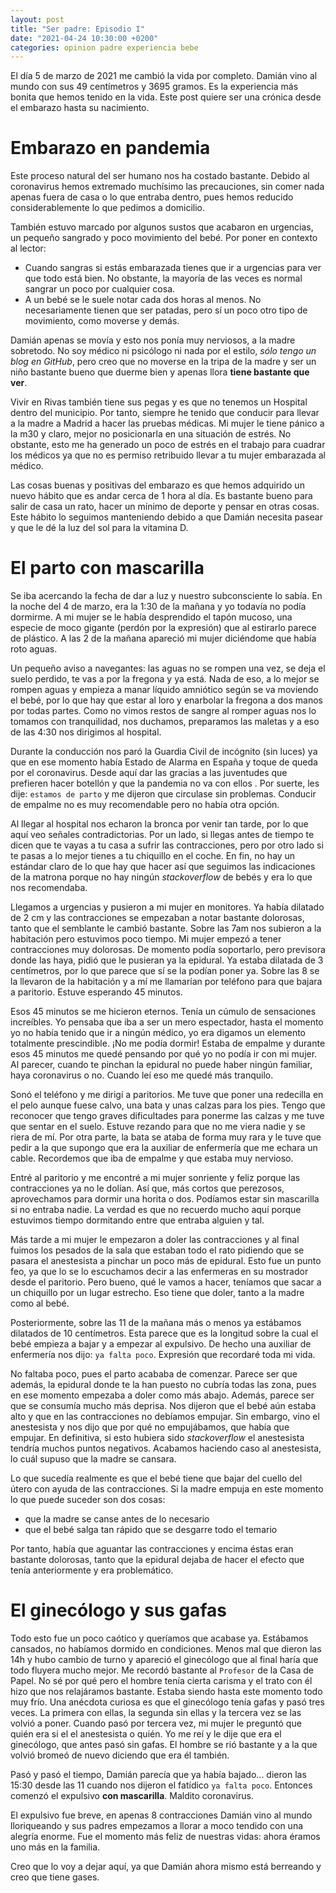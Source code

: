 ```yaml
---
layout: post
title: "Ser padre: Episodio I"
date: "2021-04-24 10:30:00 +0200"
categories: opinion padre experiencia bebe
---
```


El día 5 de marzo de 2021 me cambió la vida por completo. Damián vino al mundo con sus 49 centímetros y 3695 gramos. Es 
la experiencia más bonita que hemos tenido en la vida. Este post quiere ser una crónica desde el embarazo hasta 
su nacimiento.

# Embarazo en pandemia
Este proceso natural del ser humano nos ha costado bastante. Debido al coronavirus hemos extremado muchísimo las 
precauciones, sin comer nada apenas fuera de casa o lo que entraba dentro, pues hemos reducido considerablemente lo que 
pedimos a domicilio.

También estuvo marcado por algunos sustos que acabaron en urgencias, un pequeño sangrado y poco movimiento del bebé. Por 
poner en contexto al lector: 
* Cuando sangras si estás embarazada tienes que ir a urgencias para ver que todo está bien. No obstante, la mayoría de 
las veces es normal sangrar un poco por cualquier cosa.
* A un bebé se le suele notar cada dos horas al menos. No necesariamente tienen que ser patadas, pero sí un poco otro 
tipo de movimiento, como moverse y demás. 
  
Damián apenas se movía y esto nos ponía muy nerviosos, a la madre sobretodo. No soy médico ni psicólogo ni nada por el 
estilo, _sólo tengo un blog en GitHub_, pero creo que no moverse en la tripa de la madre y ser un niño bastante bueno que 
duerme bien y apenas llora **tiene bastante que ver**. 

Vivir en Rivas también tiene sus pegas y es que no tenemos un Hospital dentro del municipio. Por tanto, siempre he 
tenido que conducir para llevar a la madre a Madrid a hacer las pruebas médicas. Mi mujer le tiene pánico a la m30 y 
claro, mejor no posicionarla en una situación de estrés. No obstante, esto me ha generado un poco de estrés en el 
trabajo para cuadrar los médicos ya que no es permiso retribuido llevar a tu mujer embarazada al médico.

Las cosas buenas y positivas del embarazo es que hemos adquirido un nuevo hábito que es andar cerca de 1 hora al día. 
Es bastante bueno para salir de casa un rato, hacer un mínimo de deporte y pensar en otras cosas. Este hábito lo 
seguimos manteniendo debido a que Damián necesita pasear y que le dé la luz del sol para la vitamina D. 

# El parto con mascarilla
Se iba acercando la fecha de dar a luz y nuestro subconsciente lo sabía. En la noche del 4 de marzo, era la 1:30 de la 
mañana y yo todavía no podía dormirme. A mi mujer se le había desprendido el tapón mucoso, una especie de moco gigante 
(perdón por la expresión) que al estirarlo parece de plástico. A las 2 de la mañana apareció mi mujer diciéndome que había roto aguas. 

Un pequeño aviso a navegantes: las aguas no se rompen una vez, se deja el suelo perdido, te vas a por la fregona y ya 
está. Nada de eso, a lo mejor se rompen aguas y empieza a manar líquido amniótico según se va moviendo el bebé, por lo 
que hay que estar al loro y enarbolar la fregona a dos manos por todas partes. Como no vimos restos de sangre al romper
aguas nos lo tomamos con tranquilidad, nos duchamos, preparamos las maletas y a eso de las 4:30 nos dirigimos al
hospital.

Durante la conducción nos paró la Guardia Civil de incógnito (sin luces) ya que en ese momento había Estado de Alarma en
España y toque de queda por el coronavirus. <sarcasm>Desde aquí dar las gracias a las juventudes que prefieren hacer
botellón y que la pandemia no va con ellos </sarcasm>. Por suerte, les dije: `estamos de parto` y me dijeron que 
circulase sin problemas. Conducir de empalme no es muy recomendable pero no había otra opción. 

Al llegar al hospital nos echaron la bronca por venir tan tarde, por lo que aquí veo señales contradictorias. Por un 
lado, si llegas antes de tiempo te dicen que te vayas a tu casa a sufrir las contracciones, pero por otro lado si te 
pasas a lo mejor tienes a tu chiquillo en el coche. En fin, no hay un estándar claro de lo que hay que hacer así que 
seguimos las indicaciones de la matrona porque no hay ningún _stackoverflow_ de bebés y era lo que nos recomendaba. 

Llegamos a urgencias y pusieron a mi mujer en monitores. Ya había dilatado de 2 cm y las contracciones se empezaban a 
notar bastante dolorosas, tanto que el semblante le cambió bastante. Sobre las 7am nos subieron a la habitación pero 
estuvimos poco tiempo. Mi mujer empezó a tener contracciones muy dolorosas. De momento podía soportarlo, pero previsora
donde las haya, pidió que le pusieran ya la epidural. Ya estaba dilatada de 3 centímetros, por lo que parece que sí se 
la podían poner ya. Sobre las 8 se la llevaron de la habitación y a mí me llamarían por teléfono para que bajara a 
paritorio. Estuve esperando 45 minutos. 

Esos 45 minutos se me hicieron eternos. Tenía un cúmulo de sensaciones increíbles. Yo pensaba que iba a ser un mero 
espectador, hasta el momento yo no había tenido que ir a ningún médico, yo era digamos un elemento totalmente 
prescindible. ¡No me podía dormir! Estaba de empalme y durante esos 45 minutos me quedé pensando por qué yo no podía ir 
con mi mujer. Al parecer, cuando te pinchan la epidural no puede haber ningún familiar, haya coronavirus o no. Cuando 
leí eso me quedé más tranquilo. 

Sonó el teléfono y me dirigí a paritorios. Me tuve que poner una redecilla en el pelo aunque fuese calvo, una bata y 
unas calzas para los pies. Tengo que reconocer que tengo graves dificultades para ponerme las calzas y me tuve que 
sentar en el suelo. Estuve rezando para que no me viera nadie y se riera de mí. Por otra parte, la bata se ataba de 
forma muy rara y le tuve que pedir a la que supongo que era la auxiliar de enfermería que me echara un cable. Recordemos
que iba de empalme y que estaba muy nervioso. 

Entré al paritorio y me encontré a mi mujer sonriente y feliz porque las contracciones ya no le dolían. Así que, más 
cortos que perezosos, aprovechamos para dormir una horita o dos. Podíamos estar sin mascarilla si no entraba nadie. 
La verdad es que no recuerdo mucho aquí porque estuvimos tiempo dormitando entre que entraba alguien y tal. 

Más tarde a mi mujer le empezaron a doler las contracciones y al final fuimos los pesados de la sala que estaban todo el
rato pidiendo que se pasara el anestesista a pinchar un poco más de epidural. Esto fue un punto feo, ya que lo 
se lo escuchamos decir a las enfermeras en su mostrador desde el paritorio. Pero bueno, qué le vamos a hacer, teníamos 
que sacar a un chiquillo por un lugar estrecho. Eso tiene que doler, tanto a la madre como al bebé. 

Posteriormente, sobre las 11 de la mañana más o menos ya estábamos dilatados de 10 centímetros. Esta parece que es la 
longitud sobre la cual el bebé empieza a bajar y a empezar al expulsivo. De hecho una auxiliar de enfermería nos dijo: 
`ya falta poco`. Expresión que recordaré toda mi vida. 

No faltaba poco, pues el parto acababa de comenzar. Parece ser que además, la epidural donde te la han puesto no cubría
todas las zona, pues en ese momento empezaba a doler como más abajo. Además, parece ser que se consumía mucho más 
deprisa. Nos dijeron que el bebé aún estaba alto y que en las contracciones no debíamos empujar. Sin embargo, vino el 
anestesista y nos dijo que por qué no empujábamos, que había que empujar. En definitiva, si esto hubiera sido 
_stackoverflow_ el anestesista tendría muchos puntos negativos. Acabamos haciendo caso al anestesista, lo cuál supuso 
que la madre se cansara. 

Lo que sucedía realmente es que el bebé tiene que bajar del cuello del útero con ayuda de las contracciones. Si la madre
empuja en este momento lo que puede suceder son dos cosas:
* que la madre se canse antes de lo necesario
* que el bebé salga tan rápido que se desgarre todo el temario

Por tanto, había que aguantar las contracciones y encima éstas eran bastante dolorosas, tanto que la epidural dejaba de 
hacer el efecto que tenía anteriormente y era problemático. 

# El ginecólogo y sus gafas

Todo esto fue un poco caótico y queríamos que acabase ya. Estábamos cansados, no habíamos dormido en condiciones. 
Menos mal que dieron las 14h y hubo cambio de turno y apareció el ginecólogo que al final haría que todo fluyera mucho 
mejor. Me recordó bastante al `Profesor` de la Casa de Papel. No sé por qué pero el hombre tenía cierta carisma y el 
trato con él hizo que nos relajáramos bastante. Estaba siendo hasta este momento todo muy frío. Una anécdota curiosa es 
que el ginecólogo tenía gafas y pasó tres veces. La primera con ellas, la segunda sin ellas y la tercera vez se las 
volvió a poner. Cuando pasó por tercera vez, mi mujer le preguntó que quién era si el el anestesista o quién. Yo me reí 
y le dije que era el ginecólogo, que antes pasó sin gafas. El hombre se rió bastante y a la que volvió bromeó de nuevo
diciendo que era él también. 

Pasó y pasó el tiempo, Damián parecía que ya había bajado... dieron las 15:30 desde las 11 cuando nos dijeron el 
fatídico `ya falta poco`. Entonces comenzó el expulsivo **con mascarilla**. Maldito coronavirus. 

El expulsivo fue breve, en apenas 8 contracciones Damián vino al mundo lloriqueando y sus padres empezamos a llorar a
moco tendido con una alegría enorme. Fue el momento más feliz de nuestras vidas: ahora éramos uno más en la familia.

Creo que lo voy a dejar aquí, ya que Damián ahora mismo está berreando y creo que tiene gases.

